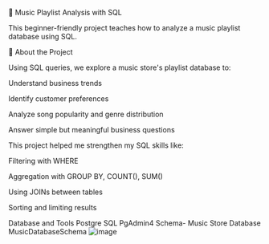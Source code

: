 🎵 Music Playlist Analysis with SQL

This beginner-friendly project teaches how to analyze a music playlist database using SQL.

📌 About the Project

Using SQL queries, we explore a music store's playlist database to:

Understand business trends

Identify customer preferences

Analyze song popularity and genre distribution

Answer simple but meaningful business questions

This project helped me strengthen my SQL skills like:

Filtering with WHERE

Aggregation with GROUP BY, COUNT(), SUM()

Using JOINs between tables

Sorting and limiting results

Database and Tools
Postgre SQL
PgAdmin4
Schema- Music Store Database
MusicDatabaseSchema
![image](https://github.com/user-attachments/assets/0fdf4205-e7da-45e2-a52c-caeac044e3e3)

